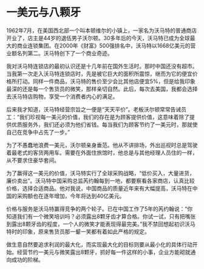 # 一美元与八颗牙

1962年7月，在美国西北部一个叫本顿维尔的小镇上，一家名为沃马特的普通商店开业了，店主是44岁的退伍男子沃尔顿。30多年后的今天，沃马特已成为全球最大的商业连锁集团。在2000年《财富》500强排名中，沃马特以1668亿美元的营业额名列第二。沃马特创下了一个商业奇迹。 

我对沃马特连锁店的最初认识还是十几年前在国外生活时。那时中国还没有超市。当我第一次走入沃马特连锁店时，先是被它巨大的面积所震惊，继而为它的便宜价格所打动。同样一件商品，沃马特的售价至少会比其他店便宜5%，但是给我印象最深的还是每一个售货员的微笑，那样亲切自然。此后，每次去美国，我都会选择去沃马特店购物，享受一个消费者内心的满足。 

后来我才知道，沃马特经营宗旨之一便是“天天平价”。老板沃尔顿常常告诫员工：“我们珍视每一美元的价值，我们的存在是为顾客提供价值，这意味着除了提供优质服务外，我们还必须为他们省钱。每当我们为顾客节约了一美元时，那就使自己在竞争中占先了一步。” 

为了不愚蠢地浪费一美元，沃尔顿亲身垂范。他从不讲排场，外出巡视时总是驾驶着最老式的客货两用车。需要在外面住旅馆时，他总是与其他经理人员住的一样，从不要求住豪华套间。 

为了赢得这一美元的价值，沃马特实行了全球采购战略，“低价买入，大量进货，廉价卖出”。沃马特中国采购总监芮约翰每到一地，都要察看各家商店，认真比较价格，选择合适商品。他对我说，中国商品的质量近年来有大幅提高，沃马特在中国的采购额也在逐年增加，今年将达到40亿美元。 

价格与服务是沃马特赢得竞争的两个轮子。已在中国工作了5年的芮约翰说：“你知道我们有一个微笑培训吗？必须露出8颗牙齿才算合格。你试一试，只有把嘴张到露出8颗牙齿的程度，一个人的微笑才能表现得最完美。”我不禁回想起初识沃马特时的印象，原来售货员那一颦一笑都有着如此严格的规定。 

做生意自然要追求利润的最大化，而实现最大化的目标则要从最小化的具体行动开始。经营节约一美元与微笑露出8颗牙，抓好每一件这样的小事，企业方能砌就通向成功的阶梯。
 